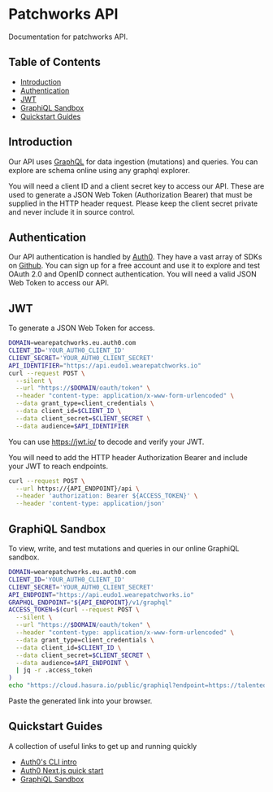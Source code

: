 # Patchworks API

Documentation for patchworks API.

## Table of Contents

- [Introduction](#introduction)
- [Authentication](#quickstart)
- [JWT](#jwt)
- [GraphiQL Sandbox](#graphiql-sandbox)
- [Quickstart Guides](#quickstart-guides)

## Introduction

Our API uses [GraphQL](https://graphql.org/) for data ingestion (mutations) and queries. You can explore are schema online using any graphql explorer.

You will need a client ID and a client secret key to access our API. These are used to generate a JSON Web Token (Authorization Bearer) that must be supplied in the HTTP header request. Please keep the client secret private and never include it in source control.

## Authentication

Our API authentication is handled by [Auth0](https://auth0.com/). They have a vast array of SDKs on [Github](https://github.com/auth0). You can sign up for a free account and use it to explore and test OAuth 2.0 and OpenID connect authentication. You will need a valid JSON Web Token to access our API.

## JWT

To generate a JSON Web Token for access.

```bash
DOMAIN=wearepatchworks.eu.auth0.com
CLIENT_ID='YOUR_AUTH0_CLIENT_ID'
CLIENT_SECRET='YOUR_AUTH0_CLIENT_SECRET'
API_IDENTIFIER="https://api.eudo1.wearepatchworks.io"
curl --request POST \
  --silent \
  --url "https://$DOMAIN/oauth/token" \
  --header "content-type: application/x-www-form-urlencoded" \
  --data grant_type=client_credentials \
  --data client_id=$CLIENT_ID \
  --data client_secret=$CLIENT_SECRET \
  --data audience=$API_IDENTIFIER
```

You can use https://jwt.io/ to decode and verify your JWT.

You will need to add the HTTP header Authorization Bearer and include your JWT to reach endpoints.

```bash
curl --request POST \
  --url https://{API_ENDPOINT}/api \
  --header 'authorization: Bearer ${ACCESS_TOKEN}' \
  --header 'content-type: application/json'
```

## GraphiQL Sandbox

To view, write, and test mutations and queries in our online GraphiQL sandbox.

```bash
DOMAIN=wearepatchworks.eu.auth0.com
CLIENT_ID='YOUR_AUTH0_CLIENT_ID'
CLIENT_SECRET='YOUR_AUTH0_CLIENT_SECRET'
API_ENDPOINT="https://api.eudo1.wearepatchworks.io"
GRAPHQL_ENDPOINT="${API_ENDPOINT}/v1/graphql"
ACCESS_TOKEN=$(curl --request POST \
  --silent \
  --url "https://$DOMAIN/oauth/token" \
  --header "content-type: application/x-www-form-urlencoded" \
  --data grant_type=client_credentials \
  --data client_id=$CLIENT_ID \
  --data client_secret=$CLIENT_SECRET \
  --data audience=$API_ENDPOINT \
  | jq -r .access_token
)
echo "https://cloud.hasura.io/public/graphiql?endpoint=https://talented-flamingo-73.hasura.app/v1/graphql&header=Authorization: Bearer ${ACCESS_TOKEN}"
```

Paste the generated link into your browser.

## Quickstart Guides

A collection of useful links to get up and running quickly

- [Auth0's CLI intro](https://www.youtube.com/watch?v=egnVe9lXY0E)
- [Auth0 Next.js quick start](https://github.com/gopatchworks/nextjs-auth0)
- [GraphiQL Sandbox](https://codesandbox.io/s/graphiql-js-example-oc851)
